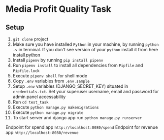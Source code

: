 # Media Profit Quality Task

## Setup

1. `git clone` project
2. Make sure you have installed `Python` in your machine, by running `python -v` in terminal. If you don't see version of your `python` install it from here [install python](https://www.python.org/downloads)
3. Install `pipenv` by running `pip install pipenv`
4. Run `pipenv install` to install all dependencies from `Pipfile` and `Pipfile.lock`
5. Execute `pipenv shell` for shell mode
6. Copy `.env` variables from `.env.sample`
7. Setup `.env` variables (DJANGO_SECRET_KEY) situated in `credentials.txt`. Set your superuser username, email and password for admin panel accessability
8. Run `cd test_task`
9. Execute `python manage.py makemigrations`
10. Execute `python manage.py migrate`
11. To start server and django app run `python manage.py runserver`

Endpoint for spend app `http://localhost:8080/spend`
Endpoint for revenue app `http://localhost:8080/revenue`
